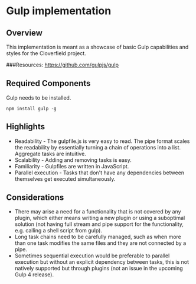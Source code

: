 # Gulp implementation

## Overview

This implementation is meant as a showcase of basic Gulp capabilities and styles for the Cloverfield project.

###Resources:
https://github.com/gulpjs/gulp


## Required Components

Gulp needs to be installed.

    npm install gulp -g


## Highlights
* Readability - The gulpfile.js is very easy to read. The pipe format scales the readability by essentially turning a chain of operations into a list. Aggregate tasks are intuitive.
* Scalability - Adding and removing tasks is easy.
* Familiarity - Gulpfiles are written in JavaScript.
* Parallel execution - Tasks that don't have any dependencies between themselves get executed simultaneously.


## Considerations
* There may arise a need for a functionality that is not covered by any plugin, which either means writing a new plugin or using a suboptimal solution (not having full stream and pipe support for the functionality, e.g. calling a shell script from gulp).
* Long task chains need to be carefully managed, such as when more than one task modifies the same files and they are not connected by a pipe.
* Sometimes sequential execution would be preferable to parallel execution but without an explicit dependency between tasks, this is not natively supported but through plugins (not an issue in the upcoming Gulp 4 release).
